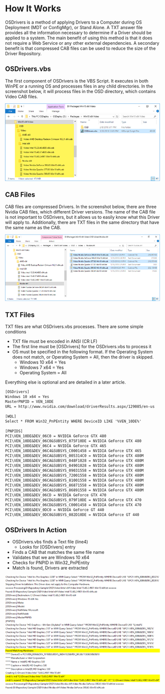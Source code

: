 # How It Works

OSDrivers is a method of applying Drivers to a Computer during OS Deployment \(MDT or ConfigMgr\), or Stand Alone. A TXT answer file provides all the information necessary to determine if a Driver should be applied to a system. The main benefit of using this method is that it does not require a Web Service or any other external dependencies. A secondary benefit is that compressed CAB files can be used to reduce the size of the Driver Repository.

## OSDrivers.vbs

The first component of OSDrivers is the VBS Script. It executes in both WinPE or a running OS and processes files in any child directories. In the screenshot below, it will process files in the OSD directory, which contains Video CAB files.

![](../.gitbook/assets/2018-02-08_16-10-38.png)

## CAB Files

CAB files are compressed Drivers. In the screenshot below, there are three Nvidia CAB files, which different Driver versions. The name of the CAB file is not important to OSDrivers, but it allows us to easily know what this Driver will apply to. Additionally, there are TXT files in the same directory that have the same name as the CAB.

![](../.gitbook/assets/2018-02-08_16-14-36.png)

## TXT Files

TXT files are what OSDrivers.vbs processes. There are some simple conditions

* TXT file must be encoded in ANSI \(CR LF\)
* The first line must be \[OSDrivers\] for the OSDrivers.vbs to process it
* OS must be specified in the following format.  If the Operating System does not match, or Operating System = All, then the driver is skipped.
  * Windows 10 x64 = Yes
  * Windows 7 x64 = Yes
  * Operating System = All

Everything else is optional and are detailed in a later article.

```text
[OSDrivers]
Windows 10 x64 = Yes
MasterPNPID = VEN_10DE
URL = http://www.nvidia.com/download/driverResults.aspx/129085/en-us

[WQL]
Select * FROM Win32_PnPEntity WHERE DeviceID LIKE '%VEN_10DE%'

[PNPIDS]
PCI\VEN_10DE&DEV_06C0 = NVIDIA GeForce GTX 480
PCI\VEN_10DE&DEV_06C0&SUBSYS_075F10DE = NVIDIA GeForce GTX 480
PCI\VEN_10DE&DEV_06C4 = NVIDIA GeForce GTX 465
PCI\VEN_10DE&DEV_06C4&SUBSYS_C0001458 = NVIDIA GeForce GTX 465
PCI\VEN_10DE&DEV_06CA&SUBSYS_005314C0 = NVIDIA GeForce GTX 480M
PCI\VEN_10DE&DEV_06CA&SUBSYS_048F1028 = NVIDIA GeForce GTX 480M
PCI\VEN_10DE&DEV_06CA&SUBSYS_04901028 = NVIDIA GeForce GTX 480M
PCI\VEN_10DE&DEV_06CA&SUBSYS_09031558 = NVIDIA GeForce GTX 480M
PCI\VEN_10DE&DEV_06CA&SUBSYS_72001558 = NVIDIA GeForce GTX 480M
PCI\VEN_10DE&DEV_06CA&SUBSYS_81001558 = NVIDIA GeForce GTX 480M
PCI\VEN_10DE&DEV_06CA&SUBSYS_86871558 = NVIDIA GeForce GTX 480M
PCI\VEN_10DE&DEV_06CA&SUBSYS_86891558 = NVIDIA GeForce GTX 480M
PCI\VEN_10DE&DEV_06CD = NVIDIA GeForce GTX 470
PCI\VEN_10DE&DEV_06CD&SUBSYS_079F10DE = NVIDIA GeForce GTX 470
PCI\VEN_10DE&DEV_06CD&SUBSYS_C0001458 = NVIDIA GeForce GTX 470
PCI\VEN_10DE&DEV_0DC0 = NVIDIA GeForce GT 440
PCI\VEN_10DE&DEV_0DC0&SUBSYS_082D10DE = NVIDIA GeForce GT 440
```

## OSDrivers In Action

* OSDrivers.vbs finds a Text file \(line4\)
  * Looks for \[OSDrivers\] entry
* Finds a CAB that matches the same file name
* Validates that we are Windows 10 x64
* Checks for PNPID in Win32\_PnPEntity
* Match is found, Drivers are extracted

![](../.gitbook/assets/2018-02-09_9-12-40.png)

